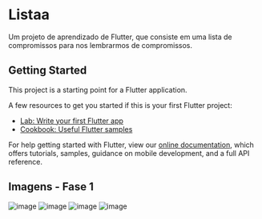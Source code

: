 # Listaa

Um projeto de aprendizado de Flutter, que consiste em uma lista de compromissos para nos lembrarmos de compromissos.

## Getting Started

This project is a starting point for a Flutter application.

A few resources to get you started if this is your first Flutter project:

- [Lab: Write your first Flutter app](https://flutter.dev/docs/get-started/codelab)
- [Cookbook: Useful Flutter samples](https://flutter.dev/docs/cookbook)

For help getting started with Flutter, view our
[online documentation](https://flutter.dev/docs), which offers tutorials,
samples, guidance on mobile development, and a full API reference.

## Imagens - Fase 1

![image](https://github.com/pygaudiello/Listaaa/assets/126681785/73bae65f-79b6-4da2-97e3-6937dd052afe)
![image](https://github.com/pygaudiello/Listaaa/assets/126681785/d460d76c-ccc9-42c8-b0f4-bc202e3d6218)
![image](https://github.com/pygaudiello/Listaaa/assets/126681785/205a565a-131e-4656-8349-91e5005dfda2)
![image](https://github.com/pygaudiello/Listaaa/assets/126681785/d0319983-66c2-4af6-b6b3-18d9006556bb)

